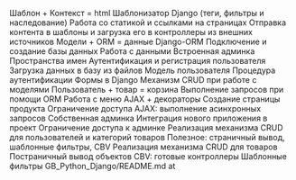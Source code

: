Шаблон + Контекст = html
Шаблонизатор Django (теги, фильтры и наследование)
Работа со статикой и ссылками на страницах
Отправка контента в шаблоны и загрузка его в контроллеры из внешних источников
Модели + ORM = данные
Django-ORM
Подключение и создание базы данных
Работа с данными
Встроенная админка
Пространства имен
Аутентификация и регистрация пользователя
Загрузка данных в базу из файлов
Модель пользователя
Процедура аутентификации
Формы в Django
Механизм CRUD при работе с моделями
Пользователь + товар = корзина
Выполнение запросов при помощи ORM
Работа с меню
AJAX + декораторы
Создание страницы продукта
Ограничение доступа
AJAX: выполнение асинхронных запросов
Собственная админка
Интеграция нового приложения в проект
Ограничение доступа к админке
Реализация механизма CRUD для пользователей и категорий товаров
Полезное: страничный вывод, шаблонные фильтры, CBV
Реализация механизма CRUD для товаров
Постраничный вывод объектов
CBV: готовые контроллеры
Шаблонные фильтры
GB_Python_Django/README.md at
